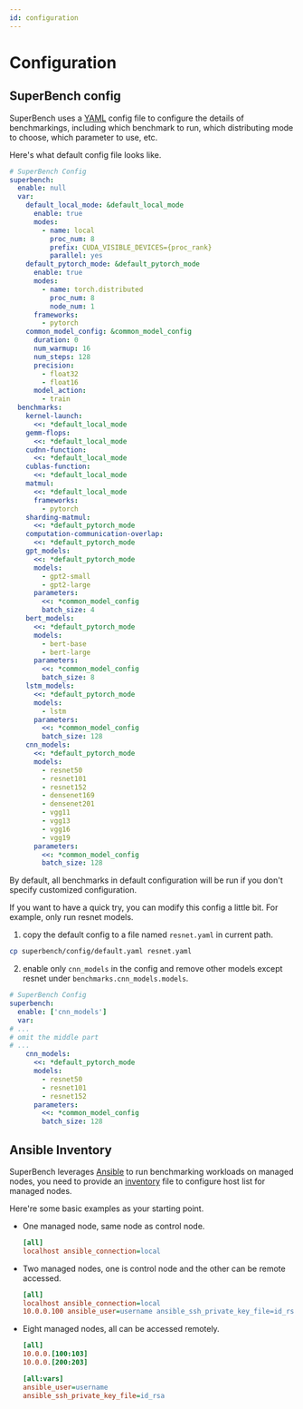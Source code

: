 ```yaml
---
id: configuration
---
```


# Configuration

## SuperBench config

SuperBench uses a [YAML](https://yaml.org/spec/1.2/spec.html) config file to configure the details of benchmarkings,
including which benchmark to run, which distributing mode to choose, which parameter to use, etc.

Here's what default config file looks like.

```yaml title="superbench/config/default.yaml"
# SuperBench Config
superbench:
  enable: null
  var:
    default_local_mode: &default_local_mode
      enable: true
      modes:
        - name: local
          proc_num: 8
          prefix: CUDA_VISIBLE_DEVICES={proc_rank}
          parallel: yes
    default_pytorch_mode: &default_pytorch_mode
      enable: true
      modes:
        - name: torch.distributed
          proc_num: 8
          node_num: 1
      frameworks:
        - pytorch
    common_model_config: &common_model_config
      duration: 0
      num_warmup: 16
      num_steps: 128
      precision:
        - float32
        - float16
      model_action:
        - train
  benchmarks:
    kernel-launch:
      <<: *default_local_mode
    gemm-flops:
      <<: *default_local_mode
    cudnn-function:
      <<: *default_local_mode
    cublas-function:
      <<: *default_local_mode
    matmul:
      <<: *default_local_mode
      frameworks:
        - pytorch
    sharding-matmul:
      <<: *default_pytorch_mode
    computation-communication-overlap:
      <<: *default_pytorch_mode
    gpt_models:
      <<: *default_pytorch_mode
      models:
        - gpt2-small
        - gpt2-large
      parameters:
        <<: *common_model_config
        batch_size: 4
    bert_models:
      <<: *default_pytorch_mode
      models:
        - bert-base
        - bert-large
      parameters:
        <<: *common_model_config
        batch_size: 8
    lstm_models:
      <<: *default_pytorch_mode
      models:
        - lstm
      parameters:
        <<: *common_model_config
        batch_size: 128
    cnn_models:
      <<: *default_pytorch_mode
      models:
        - resnet50
        - resnet101
        - resnet152
        - densenet169
        - densenet201
        - vgg11
        - vgg13
        - vgg16
        - vgg19
      parameters:
        <<: *common_model_config
        batch_size: 128
```

By default, all benchmarks in default configuration will be run if you don't specify customized configuration.

If you want to have a quick try, you can modify this config a little bit. For example, only run resnet models.
1. copy the default config to a file named `resnet.yaml` in current path.
  ```bash
  cp superbench/config/default.yaml resnet.yaml
  ```
2. enable only `cnn_models` in the config and remove other models except resnet under `benchmarks.cnn_models.models`.
  ```yaml {3,10-13} title="resnet.yaml"
  # SuperBench Config
  superbench:
    enable: ['cnn_models']
    var:
  # ...
  # omit the middle part
  # ...
      cnn_models:
        <<: *default_pytorch_mode
        models:
          - resnet50
          - resnet101
          - resnet152
        parameters:
          <<: *common_model_config
          batch_size: 128
  ```

## Ansible Inventory

SuperBench leverages [Ansible](https://docs.ansible.com/ansible/latest/) to run benchmarking workloads on managed nodes,
you need to provide an [inventory](https://docs.ansible.com/ansible/latest/user_guide/intro_inventory.html) file
to configure host list for managed nodes.

Here're some basic examples as your starting point.
* One managed node, same node as control node.
  ```ini title="local.ini"
  [all]
  localhost ansible_connection=local
  ```
* Two managed nodes, one is control node and the other can be remote accessed.
  ```ini title="mix.ini"
  [all]
  localhost ansible_connection=local
  10.0.0.100 ansible_user=username ansible_ssh_private_key_file=id_rsa
  ```
* Eight managed nodes, all can be accessed remotely.
  ```ini title="remote.ini"
  [all]
  10.0.0.[100:103]
  10.0.0.[200:203]

  [all:vars]
  ansible_user=username
  ansible_ssh_private_key_file=id_rsa
  ```
